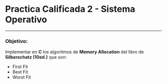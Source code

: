 # Practica Calificada 2 - Sistema Operativo

---

### Objetivo:

Implementar en **C** los algoritmos de **Memory Allocation** del libro de **Silberschatz (10ed.)** que son:
- First Fit
- Best Fit
- Worst Fit
